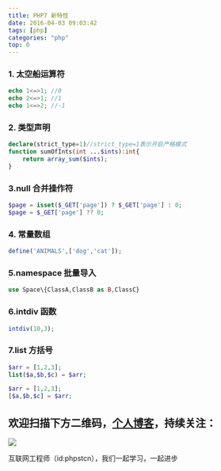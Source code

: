 ```yaml
---
title: PHP7 新特性
date: 2016-04-03 09:03:42
tags: [php]
categories: "php"
top: 0
---
```


### 1. 太空船运算符

```php
echo 1<=>1; //0
echo 2<=>1; //1
echo 1<=>2; //-1
```

### 2. 类型声明

```php
declare(strict_type=1)//strict_type=1表示开启严格模式
function sumOfInts(int ...$ints):int{
    return array_sum($ints);
}
```

### 3.null 合并操作符

```php
$page = isset($_GET['page']) ? $_GET['page'] : 0;
$page = $_GET['page'] ?? 0;
```

### 4. 常量数组

```php
define('ANIMALS',['dog','cat']);
```

### 5.namespace 批量导入

```php
use Space\{ClassA,ClassB as B,ClassC}
```

### 6.intdiv 函数

```php
intdiv(10,3);
```

### 7.list 方括号

```php
$arr = [1,2,3];
list($a,$b,$c) = $arr;

$arr = [1,2,3];
[$a,$b,$c] = $arr;
```

## 欢迎扫描下方二维码，[个人博客](https://www.phpst.cn)，持续关注：

![](https://ww1.sinaimg.cn/large/a616b9a4gy1g4xzv954a4j20760763yo.jpg)

互联网工程师（id:phpstcn），我们一起学习，一起进步
